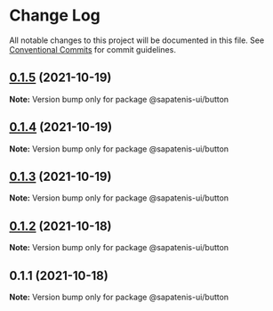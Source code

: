 # Change Log

All notable changes to this project will be documented in this file.
See [Conventional Commits](https://conventionalcommits.org) for commit guidelines.

## [0.1.5](https://github.com/mrocha98/sapatenis-ui/compare/@sapatenis-ui/button@0.1.4...@sapatenis-ui/button@0.1.5) (2021-10-19)

**Note:** Version bump only for package @sapatenis-ui/button





## [0.1.4](https://github.com/mrocha98/sapatenis-ui/compare/@sapatenis-ui/button@0.1.3...@sapatenis-ui/button@0.1.4) (2021-10-19)

**Note:** Version bump only for package @sapatenis-ui/button





## [0.1.3](https://github.com/mrocha98/sapatenis-ui/compare/@sapatenis-ui/button@0.1.2...@sapatenis-ui/button@0.1.3) (2021-10-19)

**Note:** Version bump only for package @sapatenis-ui/button





## [0.1.2](https://github.com/mrocha98/sapatenis-ui/compare/@sapatenis-ui/button@0.1.1...@sapatenis-ui/button@0.1.2) (2021-10-18)

**Note:** Version bump only for package @sapatenis-ui/button





## 0.1.1 (2021-10-18)

**Note:** Version bump only for package @sapatenis-ui/button
